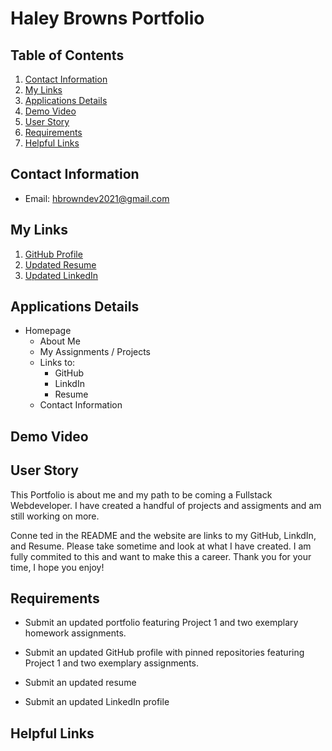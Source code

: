 # Haley Browns Portfolio

## Table of Contents

1. [Contact Information](##Contact-Information)
2. [My Links](##My-Links)
3. [Applications Details](##Applications-Details)
4. [Demo Video](##Demo-Video)
5. [User Story](##User-Story)
6. [Requirements](##Requirements)
7. [Helpful Links](##Helpful-Links)


## Contact Information

* Email: hbrowndev2021@gmail.com

## My Links

1. [GitHub Profile](https://github.com/Hbrown16)
2. [Updated Resume]()
3. [Updated LinkedIn](https://www.linkedin.com/in/haley-brown-b64a6727/)

## Applications Details
* Homepage
    * About Me
    * My Assignments / Projects
    * Links to:
        * GitHub
        * LinkdIn
        * Resume
    * Contact Information


## Demo Video


## User Story
This Portfolio is about me and my path to be coming a Fullstack Webdeveloper. I have created a handful of projects and assigments and am still working on more. 

Conne ted in the README and the website are links to my GitHub, LinkdIn, and Resume. Please take sometime and look at what I have created. I am fully commited to this and want to make this a career. Thank you for your time, I hope you enjoy!

## Requirements

* Submit an updated portfolio featuring Project 1 and two exemplary homework assignments.

* Submit an updated GitHub profile with pinned repositories featuring Project 1 and two exemplary assignments.

* Submit an updated resume

* Submit an updated LinkedIn profile


## Helpful Links
